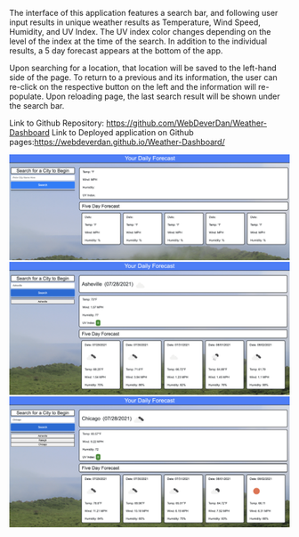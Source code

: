 The interface of this application features a search bar, and following user input results in unique weather results as Temperature, Wind Speed, Humidity, and UV Index. The UV index color changes depending on the level of the index at the time of the search. In addition to the individual results, a 5 day forecast appears at the bottom of the app. 

Upon searching for a location, that location will be saved to the left-hand side of the page. To return to a previous and its information, the user can re-click on the respective button on the left and the information will re-populate. Upon reloading page, the last search result will be shown under the search bar. 

Link to Github Repository: https://github.com/WebDeverDan/Weather-Dashboard
Link to Deployed application on Github pages:https://webdeverdan.github.io/Weather-Dashboard/

![Image 1 of application:](https://github.com/WebDeverDan/Weather-Dashboard/blob/fedd03e1c02401ac740315603be406c4850af255/Assets/Screenshot1.png)
![Image 2 of application:](https://github.com/WebDeverDan/Weather-Dashboard/blob/fedd03e1c02401ac740315603be406c4850af255/Assets/Screenshot2.png)
![Image 3 of application:](https://github.com/WebDeverDan/Weather-Dashboard/blob/fedd03e1c02401ac740315603be406c4850af255/Assets/Screenshot3.png)

